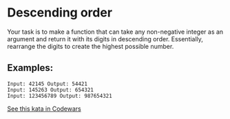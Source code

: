 # Descending order

Your task is to make a function that can take any non-negative integer as an argument and return it with its digits in descending order. Essentially, rearrange the digits to create the highest possible number.

## Examples:

```
Input: 42145 Output: 54421
Input: 145263 Output: 654321
Input: 123456789 Output: 987654321
```

[See this kata in Codewars](https://www.codewars.com/kata/5467e4d82edf8bbf40000155)